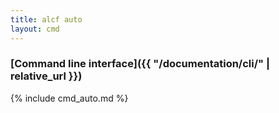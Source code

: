 ```yaml
---
title: alcf auto
layout: cmd
---
```


### [Command line interface]({{ "/documentation/cli/" | relative_url }})

{% include cmd_auto.md %}
